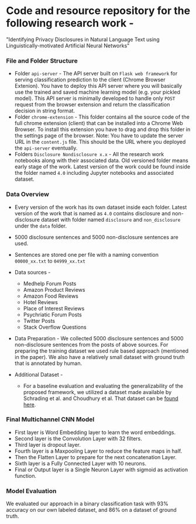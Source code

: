 # Code and resource repository for the following research work -
"Identifying Privacy Disclosures in Natural Language Text using Linguistically-motivated Artificial Neural Networks"

### File and Folder Structure
* Folder `api-server` - The API server built on `Flask web framework` for serving classification prediction to the client (Chrome Browser Extenion). You have to deploy this API server where you will basically use the trained and saved machine learning model (e.g. your pickled model). This API server is minimally developed to handle only `POST` request from the browser extension and return the classification decision in string format.
* Folder `chrome-extension` - This folder contains all the source code of the full chrome extension (client) that can be installed into a Chrome Web Browser. To install this extension you have to drag and drop this folder in the settings page of the browser. Note: You have to update the server URL in the `content.js` file. This should be the URL where you deployed the `api-server` eventually.
* Folders `Disclosure Nondisclosure x.x` - All the research work notebooks along with their associated data. Old versioned folder means early stage of the work. Latest version of the work could be found inside the folder named `4.0` including Jupyter notebooks and associated dataset.

### Data Overview
* Every version of the work has its own dataset inside each folder. Latest version of the work that is named as `4.0` contains disclosure and non-disclosure dataset with folder named `disclosure` and `non_disclosure` under the `data` folder.
* 5000 disclosure sentences and 5000 non-disclosure sentences are used.
* Sentences are stored one per file with a naming convention `00000_xx.txt` to `04999_xx.txt`
* Data sources - 
    * Medhelp Forum Posts
    * Amazon Product Reviews
    * Amazon Food Reviews
    * Hotel Reviews
    * Place of Interest Reviews
    * Psychriatic Forum Posts
    * Twitter Posts
    * Stack Overflow Questions
 
* Data Preparation -
We collected 5000 disclosure sentences and 5000 non-disclosure sentences from the posts of above sources. For preparing the training dataset we used rule based approach (mentioned in the paper). We also have a relatively small dataset with ground truth that is annotated by human.

* Additional Dataset - 
    * For a baseline evaluation and evaluating the generalizability of the proposed framework, we utilized a dataset made available by Schrading et al. and Choudhury et al. That dataset can be [found here](http://nicschrading.com/data/).

### Final Multichannel CNN Model
* First layer is Word Embedding layer to learn the word embeddings.
* Second layer is the Convolution Layer with 32 filters.
* Third layer is dropout layer.
* Fourth layer is a Maxpooling Layer to reduce the feature maps in half.
* Then the Flatten Layer to prepare for the next concatenation Layer.
* Sixth layer is a Fully Connected Layer with 10 neurons.
* Final or Output layer is a Single Neuron Layer with sigmoid as activation function.

### Model Evaluation
We evaluated our approach in a binary classification task with 93% accuracy on our own labeled dataset, and 86% on a dataset of ground truth.

